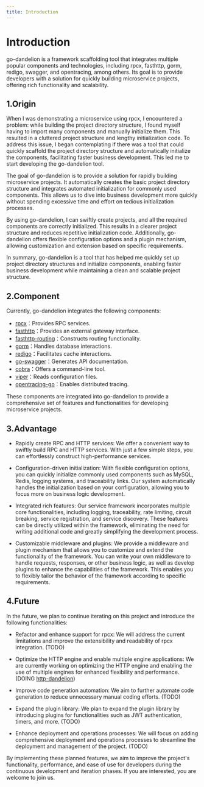 ```yaml
---
title: Introduction
---
```


# Introduction

go-dandelion is a framework scaffolding tool that integrates multiple popular components
and technologies, including rpcx, fasthttp, gorm, redigo, swagger, and opentracing, among
others. Its goal is to provide developers with a solution for quickly building microservice
projects, offering rich functionality and scalability.

## 1.Origin

When I was demonstrating a microservice using rpcx, I encountered a problem: while building
the project directory structure, I found myself having to import many components and manually
initialize them. This resulted in a cluttered project structure and lengthy initialization code.
To address this issue, I began contemplating if there was a tool that could quickly scaffold the
project directory structure and automatically initialize the components, facilitating faster business
development. This led me to start developing the go-dandelion tool.

The goal of go-dandelion is to provide a solution for rapidly building microservice projects.
It automatically creates the basic project directory structure and integrates automated initialization
for commonly used components. This allows us to dive into business development more quickly
without spending excessive time and effort on tedious initialization processes.

By using go-dandelion, I can swiftly create projects, and all the required components are correctly
initialized. This results in a clearer project structure and reduces repetitive initialization code.
Additionally, go-dandelion offers flexible configuration options and a plugin mechanism, allowing
customization and extension based on specific requirements.

In summary, go-dandelion is a tool that has helped me quickly set up project directory structures
and initialize components, enabling faster business development while maintaining a clean and
scalable project structure.

## 2.Component

Currently, go-dandelion integrates the following components:

+ [rpcx](https://github.com/smallnest/rpcx)：Provides RPC services.
+ [fasthttp](https://github.com/valyala/fasthttp)：Provides an external gateway interface.
+ [fasthttp-routing](https://github.com/qiangxue/fasthttp-routing)：Constructs routing functionality.
+ [gorm](https://github.com/go-gorm/gorm)：Handles database interactions.
+ [redigo](https://github.com/gomodule/redigo)：Facilitates cache interactions.
+ [go-swagger](https://github.com/go-swagger/go-swagger)：Generates API documentation.
+ [cobra](https://github.com/spf13/cobra)：Offers a command-line tool.
+ [viper](https://github.com/spf13/viper)：Reads configuration files.
+ [opentracing-go](https://github.com/opentracing/opentracing-go)：Enables distributed tracing.

These components are integrated into go-dandelion to provide a comprehensive set of features
and functionalities for developing microservice projects.


## 3.Advantage

+ Rapidly create RPC and HTTP services: We offer a convenient way to swiftly build RPC and HTTP
 services. With just a few simple steps, you can effortlessly construct high-performance services.

+ Configuration-driven initialization: With flexible configuration options, you can quickly initialize
 commonly used components such as MySQL, Redis, logging systems, and traceability links. Our system
 automatically handles the initialization based on your configuration, allowing you to focus more
 on business logic development.

+ Integrated rich features: Our service framework incorporates multiple core functionalities, including
 logging, traceability, rate limiting, circuit breaking, service registration, and service discovery.
 These features can be directly utilized within the framework, eliminating the need for writing
 additional code and greatly simplifying the development process.

+ Customizable middleware and plugins: We provide a middleware and plugin mechanism that allows you
 to customize and extend the functionality of the framework. You can write your own middleware
 to handle requests, responses, or other business logic, as well as develop plugins to enhance the
 capabilities of the framework. This enables you to flexibly tailor the behavior of the framework
 according to specific requirements.

## 4.Future


In the future, we plan to continue iterating on this project and introduce the following functionalities:

+ Refactor and enhance support for rpcx: We will address the current limitations and improve the
extensibility and readability of rpcx integration. (TODO)

+ Optimize the HTTP engine and enable multiple engine applications: We are currently working on 
optimizing the HTTP engine and enabling the use of multiple engines for enhanced flexibility and
performance. (DOING [http-dandelion](https://github.com/gly-hub/http-dandelion))

+ Improve code generation automation: We aim to further automate code generation to reduce
unnecessary manual coding efforts. (TODO)

+ Expand the plugin library: We plan to expand the plugin library by introducing plugins for
functionalities such as JWT authentication, timers, and more. (TODO)

+ Enhance deployment and operations processes: We will focus on adding comprehensive deployment
and operations processes to streamline the deployment and management of the project. (TODO)

By implementing these planned features, we aim to improve the project's functionality, performance,
and ease of use for developers during the continuous development and iteration phases.
If you are interested, you are welcome to join us.

